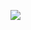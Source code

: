 ![](https://metrics.lecoq.io/lbwa?template=classic&base.community=0&base.repositories=0&base.metadata=0&languages=1&notable=1&languages.ignored=html%2C%20css%2C%20sass&languages.limit=6&languages.sections=most-used&languages.colors=github&languages.details=bytes-size%2C%20percentage&languages.threshold=0%25&languages.indepth=false&languages.analysis.timeout=15&languages.categories=markup%2C%20programming&languages.recent.categories=markup%2C%20programming&languages.recent.load=300&languages.recent.days=90&notable.from=all&notable.repositories=false&config.timezone=Asia%2FShanghai)


<!-- ### About

- 🆙 Hi! I'm Liu Bowen (刘博文).
- 🚀 I'm currently working on web dev ecosystems. -->

<!-- ![](https://www.codewars.com/users/lbwa/badges/micro) -->

<!-- <p align="center">
  <a href="https://github.com/lbwa?tab=repositories" target="_blank" rel="noopener noreferrer"><img src="https://github-readme-stats.vercel.app/api/top-langs/?username=lbwa&layout=compact&hide=html,css"/></a>
</p> -->
